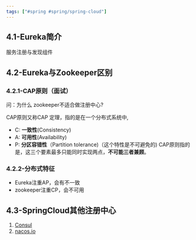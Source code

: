 ```yaml
---
tags: ["#spring #spring/spring-cloud"]
---
```

## 4.1-Eureka简介

服务注册与发现组件

## 4.2-Eureka与Zookeeper区别

### 4.2.1-CAP原则（面试）
问：为什么 zookeeper不适合做注册中心?

CAP原则又称CAP 定理，指的是在一个分布式系统中,
- C: **一致性**(Consistency)
- A: **可用性**(Availability)
- P: **分区容错性**（Partition tolerance)（这个特性是不可避免的)
CAP原则指的是，这三个要素最多只能同时实现两点，**不可能三者兼顾**。

### 4.2.2-分布式特征

- Eureka注重AP，会有不一致
- zookeeper注重CP，会不可用

## 4.3-SpringCloud其他注册中心

1. [Consul](https://www.consul.io/)
2. [nacos.io](https://nacos.io/zh-cn/)

